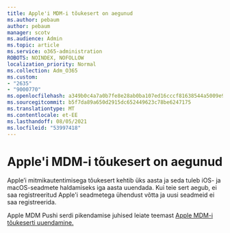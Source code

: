 ```yaml
---
title: Apple'i MDM-i tõukesert on aegunud
ms.author: pebaum
author: pebaum
manager: scotv
ms.audience: Admin
ms.topic: article
ms.service: o365-administration
ROBOTS: NOINDEX, NOFOLLOW
localization_priority: Normal
ms.collection: Adm_O365
ms.custom:
- "2635"
- "9000770"
ms.openlocfilehash: a349b0c4a7a0b7fe8e28ab0ba107ed16cccf81638544a5009e93fab66094fac4
ms.sourcegitcommit: b5f7da89a650d2915dc652449623c78be6247175
ms.translationtype: MT
ms.contentlocale: et-EE
ms.lasthandoff: 08/05/2021
ms.locfileid: "53997418"
---
```

# <a name="your-apple-mdm-push-certificate-has-expired"></a>Apple'i MDM-i tõukesert on aegunud

Apple’i mitmikautentimisega tõukesert kehtib üks aasta ja seda tuleb iOS- ja macOS-seadmete haldamiseks iga aasta uuendada. Kui teie sert aegub, ei saa registreeritud Apple'i seadmetega ühendust võtta ja uusi seadmeid ei saa registreerida.

Apple MDM Pushi serdi pikendamise juhised leiate teemast [Apple MDM-i tõukeserti uuendamine.](https://docs.microsoft.com/intune/apple-mdm-push-certificate-get#renew-apple-mdm-push-certificate)